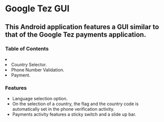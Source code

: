<h1>Google Tez GUI</h1>
<h2>This Android application features a GUI similar to that of the Google Tez payments application.</h2>
 
<h3> Table of Contents </h3>

<li><Language Selector. </li>
 
<li>Country Selector.</li>

<li>Phone Number Validation. </li>

<li>Payment. </li>

<h3> Features </h3>
<ul>
<li>Language selection option.</li>

<li>On the selection of a country, the flag and the country code is automatically set in the phone verification activity.</li>

<li>Payments activity features a sticky switch and a slide up bar.</li>
</ul>


